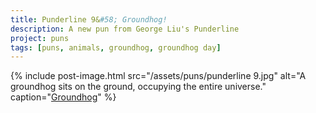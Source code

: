 ```yaml
---
title: Punderline 9&#58; Groundhog!
description: A new pun from George Liu's Punderline
project: puns
tags: [puns, animals, groundhog, groundhog day]
---
```


{% include post-image.html 
    src="/assets/puns/punderline 9.jpg"
    alt="A groundhog sits on the ground, occupying the entire universe."
    caption="<u>Groundhog</u>"
    %}
